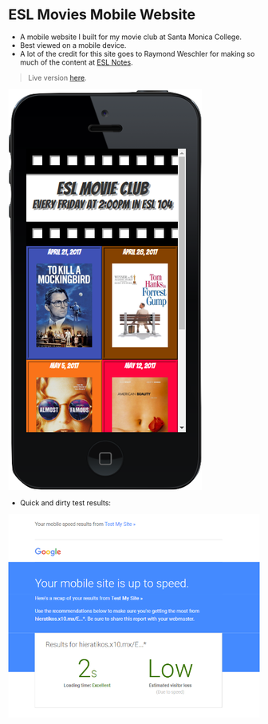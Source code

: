 # ESL Movies Mobile Website
* A mobile website I built for my movie club at Santa Monica College.
* Best viewed on a mobile device.
* A lot of the credit for this site goes to Raymond Weschler for making
  so much of the content at [ESL Notes](http://www.eslnotes.com/synopses.html).
> Live version [here](http://hieratikos.x10.mx/ESLMovies/).

![MobileSite](images/MobileSite.png)

* Quick and dirty test results:

![GoogleTestResults](images/GoogleTestResults.png)